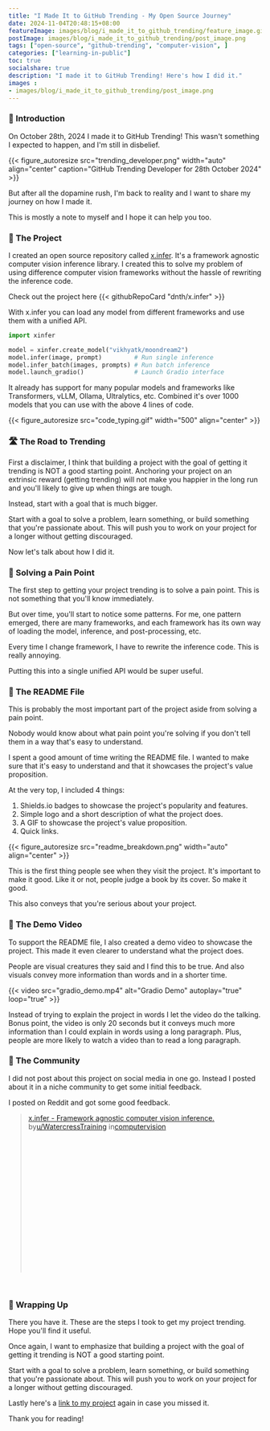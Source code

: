 ```yaml
---
title: "I Made It to GitHub Trending - My Open Source Journey"
date: 2024-11-04T20:48:15+08:00
featureImage: images/blog/i_made_it_to_github_trending/feature_image.gif
postImage: images/blog/i_made_it_to_github_trending/post_image.png
tags: ["open-source", "github-trending", "computer-vision", ]
categories: ["learning-in-public"]
toc: true
socialshare: true
description: "I made it to GitHub Trending! Here's how I did it."
images : 
- images/blog/i_made_it_to_github_trending/post_image.png
---
```



### 👋 Introduction

On October 28th, 2024 I made it to GitHub Trending! This wasn't something I expected to happen, and I'm still in disbelief.

{{< figure_autoresize src="trending_developer.png" width="auto" align="center" caption="GitHub Trending Developer for 28th October 2024" >}}

But after all the dopamine rush, I'm back to reality and I want to share my journey on how I made it. 

This is mostly a note to myself and I hope it can help you too.

### 🚀 The Project
I created an open source repository called [x.infer](https://github.com/dnth/x.infer). It's a framework agnostic computer vision inference library. 
I created this to solve my problem of using difference computer vision frameworks without the hassle of rewriting the inference code.

Check out the project here
{{< githubRepoCard "dnth/x.infer" >}}

With x.infer you can load any model from different frameworks and use them with a unified API.

```python
import xinfer

model = xinfer.create_model("vikhyatk/moondream2")
model.infer(image, prompt)         # Run single inference
model.infer_batch(images, prompts) # Run batch inference
model.launch_gradio()              # Launch Gradio interface
```

It already has support for many popular models and frameworks like Transformers, vLLM, Ollama, Ultralytics, etc. Combined it's over 1000 models that you can use with the above 4 lines of code.

{{< figure_autoresize src="code_typing.gif" width="500" align="center" >}}


### 🛣️ The Road to Trending

First a disclaimer, I think that building a project with the goal of getting it trending is NOT a good starting point. 
Anchoring your project on an extrinsic reward (getting trending) will not make you happier in the long run and you'll likely to give up when things are tough.

Instead, start with a goal that is much bigger. 

Start with a goal to solve a problem, learn something, or build something that you're passionate about.
This will push you to work on your project for a longer without getting discouraged.

Now let's talk about how I did it.

### 🎯 Solving a Pain Point
The first step to getting your project trending is to solve a pain point. This is not something that you'll know immediately. 

But over time, you'll start to notice some patterns.
For me, one pattern emerged, there are many frameworks, and each framework has its own way of loading the model, inference, and post-processing, etc. 

Every time I change framework, I have to rewrite the inference code. This is really annoying.

Putting this into a single unified API would be super useful.

### 📝 The README File
This is probably the most important part of the project aside from solving a pain point.

Nobody would know about what pain point you're solving if you don't tell them in a way that's easy to understand.

I spent a good amount of time writing the README file. I wanted to make sure that it's easy to understand and that it showcases the project's value proposition.

At the very top, I included 4 things:
1. Shields.io badges to showcase the project's popularity and features.
2. Simple logo and a short description of what the project does.
3. A GIF to showcase the project's value proposition.
4. Quick links.

{{< figure_autoresize src="readme_breakdown.png" width="auto" align="center" >}}

This is the first thing people see when they visit the project. It's important to make it good. Like it or not, people judge a book by its cover. So make it good.

This also conveys that you're serious about your project.

### 🎥 The Demo Video
To support the README file, I also created a demo video to showcase the project. This made it even clearer to understand what the project does. 

People are visual creatures they said and I find this to be true. And also visuals convey more information than words and in a shorter time.

{{< video src="gradio_demo.mp4" alt="Gradio Demo" autoplay="true" loop="true" >}}

Instead of trying to explain the project in words I let the video do the talking. Bonus point, the video is only 20 seconds but it conveys much more information than I could explain in words using a long paragraph. Plus, people are more likely to watch a video than to read a long paragraph.

### 👥 The Community

I did not post about this project on social media in one go. Instead I posted about it in a niche community to get some initial feedback.

I posted on Reddit and got some good feedback.

<blockquote class="reddit-embed-bq" style="height:316px" data-embed-locale="en-EN" data-embed-height="316"><a href="https://www.reddit.com/r/computervision/comments/1gbmuum/xinfer_framework_agnostic_computer_vision/">x.infer - Framework agnostic computer vision inference.</a><br> by<a href="https://www.reddit.com/user/WatercressTraining/">u/WatercressTraining</a> in<a href="https://www.reddit.com/r/computervision/">computervision</a></blockquote><script async="" src="https://embed.reddit.com/widgets.js" charset="UTF-8"></script>

</br>

### 🎁 Wrapping Up

There you have it. These are the steps I took to get my project trending. Hope you'll find it useful.

Once again, I want to emphasize that building a project with the goal of getting it trending is NOT a good starting point. 

Start with a goal to solve a problem, learn something, or build something that you're passionate about.
This will push you to work on your project for a longer without getting discouraged.

Lastly here's a [link to my project](https://github.com/dnth/x.infer) again in case you missed it.

Thank you for reading!
